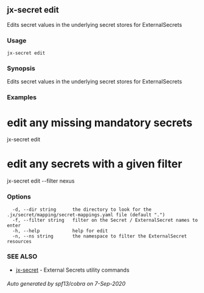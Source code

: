 ## jx-secret edit

Edits secret values in the underlying secret stores for ExternalSecrets

### Usage

```
jx-secret edit
```

### Synopsis

Edits secret values in the underlying secret stores for ExternalSecrets

### Examples

  # edit any missing mandatory secrets
  jx-secret edit
  
  # edit any secrets with a given filter
  jx-secret edit --filter nexus

### Options

```
  -d, --dir string      the directory to look for the .jx/secret/mapping/secret-mappings.yaml file (default ".")
  -f, --filter string   filter on the Secret / ExternalSecret names to enter
  -h, --help            help for edit
  -n, --ns string       the namespace to filter the ExternalSecret resources
```

### SEE ALSO

* [jx-secret](jx-secret.md)	 - External Secrets utility commands

###### Auto generated by spf13/cobra on 7-Sep-2020
